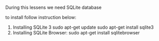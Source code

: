 During this lessens we need SQLite database

to install follow instruction below: 
1. Installing SQLite 3
sudo apt-get update
sudo apt-get install sqlite3
2. Installing SQLite Browser:
sudo apt-get install sqlitebrowser
